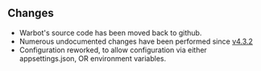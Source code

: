 ## Changes

* Warbot's source code has been moved back to github.
* Numerous undocumented changes have been performed since [v4.3.2](./../v4.0/v4.3.2.md)
* Configuration reworked, to allow configuration via either appsettings.json, OR environment variables.